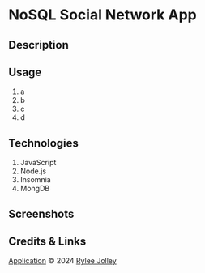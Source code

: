 # NoSQL Social Network App

  ## Description

  ## Usage

  1. a
  2. b
  3. c
  4. d

  ## Technologies

  1. JavaScript
  2. Node.js
  3. Insomnia
  4. MongDB

  ## Screenshots

  ## Credits & Links

  [Application]()
  © 2024 [Rylee Jolley](https://github.com/ryloaf)
